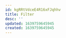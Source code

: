 ```yaml
---
id: kgRRtVdceE4R16xFJqhhv
title: Filter
desc: ''
updated: 1639759645945
created: 1639759645945
---
```


